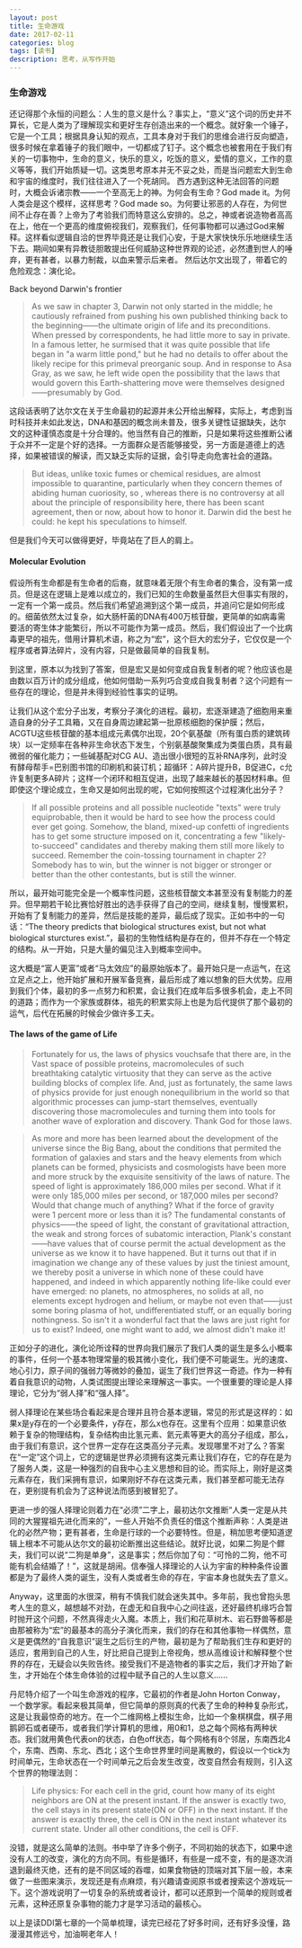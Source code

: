 ```yaml
---
layout: post
title: 生命游戏
date: 2017-02-11
categories: blog
tags: [读书]
description: 思考，从写作开始
---
```


### 生命游戏

还记得那个永恒的问题么：人生的意义是什么？事实上，“意义”这个词的历史并不算长，它是人类为了理解现实和更好生存创造出来的一个概念。就好象一个锤子，它是一个工具；根据具身认知的观点，工具本身对于我们的思维会进行反向塑造，很多时候在拿着锤子的我们眼中，一切都成了钉子。这个概念也被套用在于我们有关的一切事物中，生命的意义，快乐的意义，吃饭的意义，爱情的意义，工作的意义等等，我们开始质疑一切。这类思考原本并无不妥之处，而是当问题宏大到生命和宇宙的维度时，我们往往进入了一个死胡同。
西方遇到这种无法回答的问题时，大概会诉诸宗教——一个至高无上的神。为何会有生命？God made it。为何人类会是这个模样，这样思考？God made so。为何要让邪恶的人存在，为何世间不止存在善？上帝为了考验我们而特意这么安排的。总之，神或者说造物者高高在上，他在一个更高的维度俯视我们，观察我们，任何事物都可以通过God来解释。这样看似逻辑自洽的世界毕竟还是让我们心安，于是大家快快乐乐地继续生活下去。期间如果有异教徒胆敢提出任何威胁这种世界观的论述，必然遭到世人的唾弃，更有甚者，以暴力制裁，以血来警示后来者。
然后达尔文出现了，带着它的危险观念：演化论。

Back beyond Darwin's frontier

> As we saw in chapter 3, Darwin not only started in the middle; he cautiously refrained from pushing his own published thinking back to the beginning——the ultimate origin of life and its preconditions. When pressed by correspondents, he had little more to say in private. In a famous letter, he surmised that it was quite possible that life began in "a warm little pond," but he had no details to offer about the likely recipe for this primeval preorganic soup. And in response to Asa Gray, as we saw, he left wide open the possibility that the laws that would govern this Earth-shattering move were themselves designed——presumably by God.

这段话表明了达尔文在关于生命最初的起源并未公开给出解释，实际上，考虑到当时科技并未如此发达，DNA和基因的概念尚未普及，很多关键性证据缺失，达尔文的这种谨慎态度是十分合理的。他当然有自己的推断，只是如果将这些推断公诸于众并不一定是个好的选择。一方面群众是否能够接受，另一方面是道德上的选择，如果被错误的解读，而又缺乏实际的证据，会引导走向危害社会的道路。

> But ideas, unlike toxic fumes or chemical residues, are almost impossible to quarantine, particularly when they concern themes of abiding human cuoriosity, so , whereas there is no controversy at all about the principle of responsibility here, there has been scant agreement, then or now, about how to honor it. Darwin did the best he could: he kept his speculations to himself.

但是我们今天可以做得更好，毕竟站在了巨人的肩上。

#### Molecular Evolution

假设所有生命都是有生命者的后裔，就意味着无限个有生命者的集合，没有第一成员。但是这在逻辑上是难以成立的，我们已知的生命数量虽然巨大但事实有限的，一定有一个第一成员。然后我们希望追溯到这个第一成员，并追问它是如何形成的。细菌依然太过复杂，如大肠杆菌的DNA有400万核苷酸，更简单的如病毒需要活的寄生体才能繁衍，所以不可能作为第一成员。然后，我们假设出了一个比病毒更早的祖先，借用计算机术语，称之为“宏”，这个巨大的宏分子，它仅仅是一个程序或者算法碎片，没有内容，只是做最简单的自我复制。

到这里，原本以为找到了答案，但是宏又是如何变成自我复制者的呢？他应该也是由数以百万计的成分组成，他如何借助一系列巧合变成自我复制者？这个问题有一些存在的理论，但是并未得到经验性事实的证明。

让我们从这个宏分子出发，考察分子演化的进程。最初，宏逐渐建造了细胞用来重造自身的分子工具箱，又在自身周边建起第一批原核细胞的保护膜；然后，ACGTU这些核苷酸的基本组成元素偶尔出现，20个氨基酸（所有蛋白质的建筑砖块）以一定频率在各种非生命状态下发生，个别氨基酸聚集成为类蛋白质，具有最微弱的催化能力；一些碱基配对CG AU、造出很小很短的互补RNA序列，此时没有酵母帮手=巴别图书馆的印刷机和装订机；超循环：A碎片提升B，B促进C，c允许复制更多A碎片；这样一个闭环和相互促进，出现了越来越长的基因材料串。但即使这个理论成立，生命又是如何出现的呢，它如何按照这个过程演化出分子？

> If all possible proteins and all possible nucleotide "texts" were truly equiprobable, then it would be hard to see how the process could ever get going. Somehow, the bland, mixed-up confetti of ingredients has to get some structure imposed on it, concentrating a few "likely-to-succeed" candidates and thereby making them still more likely to succeed. Remember the coin-tossing tournament in chapter 2? Somebody has to win, but the winner is not bigger or stronger or better than the other contestants, but is still the winner.

所以，最开始可能完全是一个概率性问题，这些核苷酸文本甚至没有复制能力的差异。但早期若干轮比赛恰好胜出的选手获得了自己的空间，继续复制，慢慢累积，开始有了复制能力的差异，然后是技能的差异，最后成了现实。正如书中的一句话：“The theory predicts that biological structures exist, but not what biological sturctures exist.”，最初的生物性结构是存在的，但并不存在一个特定的结构。从一开始，只是大量的偏见注入到概率空间中。

这大概是“富人更富”或者“马太效应”的最原始版本了。最开始只是一点运气，在这立足点之上，他开始扩展和开展军备竞赛，最后形成了难以想象的巨大优势。应用到我们个体，最初的多一点努力和积累，会让我们在成年后多很多机会，走上不同的道路；而作为一个家族或群体，祖先的积累实际上也是为后代提供了那个最初的运气，后代在拓展的时候会少做许多工夫。

#### The laws of the game of Life

> Fortunately for us, the laws of physics vouchsafe that there are, in the Vast space of possible proteins, macromolecules of such breathtaking catalytic virtuosity that they can serve as the active building blocks of complex life. And, just as fortunately, the same laws of physics provide for just enough nonequilibrium in the world so that algorithmic processes can jump-start themselves, eventually discovering those macromolecules and turning them into tools for another wave of exploration and discovery. Thank God for those laws.

> As more and more has been learned about the development of the universe since the Big Bang, about the conditions that permited the formation of galaxies and stars and the heavy elements from which planets can be formed, physicists and cosmologists have been more and more struck by the exquisite sensitivity of the laws of nature. The speed of light is approximately 186,000 miles per second. What if it were only 185,000 miles per second, or 187,000 miles per second? Would that change much of anything? What if the force of gravity were 1 percent more or less than it is? The fundamental constants of physics——the speed of light, the constant of gravitational attraction, the weak and strong forces of subatomic interaction, Plank's constant——have values that of course permit the actual development as the universe as we know it to have happened. But it turns out that if in imagination we change any of these values by just the tiniest amount, we thereby posit a universe in which none of these could have happened, and indeed in which apparently nothing life-like could ever have emerged: no planets, no atmospheres, no solids at all, no elements except hydrogen and helium, or maybe not even that——just some boring plasma of hot, undifferentiated stuff, or an equally boring nothingness. So isn't it a wonderful fact that the laws are just right for us to exist? Indeed, one might want to add, we almost didn't make it!

正如分子的进化，演化论所诠释的世界向我们展示了我们人类的诞生是多么小概率的事件，任何一个基本物理常量的极其微小变化，我们便不可能诞生。光的速度、地心引力，原子间的强弱力等微妙的叠加，诞生了我们世界这一奇迹。作为一种有着自我意识的动物，人类试图提出理论来理解这一事实。一个很重要的理论是人择理论，它分为“弱人择”和“强人择”。

弱人择理论在某些场合看起来是合理并且符合基本逻辑，常见的形式是这样的：如果x是y存在的一个必要条件，y存在，那么x也存在。这里有个应用：如果意识依赖于复杂的物理结构，复杂结构由比氢元素、氦元素等更大的高分子组成，那么，由于我们有意识，这个世界一定存在这类高分子元素。发现哪里不对了么？答案在“一定”这个词上，它的逻辑是世界必须拥有这类元素让我们存在，它的存在是为了服务人类，这是一种强烈的自我中心主义思想和目的论。而实际上，刚好是这类元素存在，我们采拥有意识，如果刚好不存在这类元素，我们甚至都可能无法存在，更别提有机会为了这种说法而感到被冒犯了。

更进一步的强人择理论则着力在“必须”二字上，最初达尔文推断“人类一定是从共同的大猩猩祖先进化而来的”，一些人开始不负责任的借这个推断声称：人类是进化的必然产物；更有甚者，生命是行球的一个必要特性。但是，稍加思考便知道逻辑上根本不可能从达尔文的最初论断推出这些结论。就好比说，如果二狗是个鳏夫，我们可以说“二狗是单身”，这是事实；然后你加了句：“可怜的二狗，他不可能有机会结婚了！”，这就是胡闹。信奉强人择理论的人认为宇宙的种种条件设置都是为了最终人类的诞生，没有人类或者生命的存在，宇宙本身也就失去了意义。

Anyway，这里面的水很深，稍有不慎我们就会迷失其中。多年前，我也曾抱头思考人生的意义，越想越不对劲，在虚无和自我中心之间往返，还好最终机缘巧合暂时抛开这个问题，不然真得走火入魔。本质上，我们和花草树木、岩石野兽等都是由那被称为“宏”的最基本的高分子演化而来，我们的存在和其他事物一样偶然，意义是更偶然的“自我意识”诞生之后衍生的产物，最初是为了帮助我们生存和更好的适应，套用到自己的人生，好比把自己提到上帝视角，想从高维设计和解释整个世界的存在，无疑会以失败告终。接受我们不是造物者的事实之后，我们才开始了新生，才开始在个体生命体验的过程中赋予自己的人生以意义......

丹尼特介绍了一个叫生命游戏的程序，它最初的作者是John Horton Conway，一个数学家。看起来极其简单，但它简单的原则真的代表了生命的种种复杂形式，这是让我最惊奇的地方。在一个二维网格上模拟生命，比如一个象棋棋盘，棋子用鹅卵石或者硬币，或者我们学计算机的思维，用0和1，总之每个网格有两种状态。我们就用黄色代表on的状态，白色off状态，每个网格有8个邻居，东南西北4个，东南、西南、东北、西北；这个生命世界里时间是离散的，假设以一个tick为时间单元，生命状态在一个时间单元之后会发生改变，改变自然会有规则，引入这个世界的物理法则：

> Life physics: For each cell in the grid, count how many of its eight neighbors are ON at the present instant. If the answer is exactly two, the cell stays in its present state(ON or OFF) in the next instant. If the answer is exactly three, the cell is ON in the next instant whatever its current state. Under all other conditions, the cell is OFF.

没错，就是这么简单的法则。书中举了许多个例子，不同初始的状态下，如果中途没有人工的改变，演化的方向不同。有些是循环，有些是一成不变，有的是逐次消退到最终灭绝，还有的是不同区域的吞噬，如果食物链的顶端对其下层一般，本来做了一些图来演示，发现还是有点麻烦，有兴趣请查阅原书或者搜索这个游戏玩一下。这个游戏说明了一切复杂的系统或者设计，都可以还原到一个简单的规则或者元素，这种还原复杂事物的能力才是学习活动的最核心。

以上是读DDI第七章的一个简单梳理，读完已经花了好多时间，还有好多没懂，路漫漫其修远兮，加油啊老年人！
